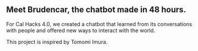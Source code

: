  ## Meet Brudencar, the chatbot made in 48 hours.

For Cal Hacks 4.0, we created a chatbot that learned from its conversations with people and offered new ways to interact with the world.

This project is inspired by Tomomi Imura.
